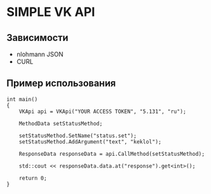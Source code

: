 # **SIMPLE VK API**
## Зависимости
+ nlohmann JSON
+ CURL
## Пример использования
	int main()
	{
		VKApi api = VKApi("YOUR ACCESS TOKEN", "5.131", "ru");

		MethodData setStatusMethod;

		setStatusMethod.SetName("status.set");
		setStatusMethod.AddArgument("text", "keklol");
		
		ResponseData responseData = api.CallMethod(setStatusMethod);

		std::cout << responseData.data.at("response").get<int>();

		return 0;
	}